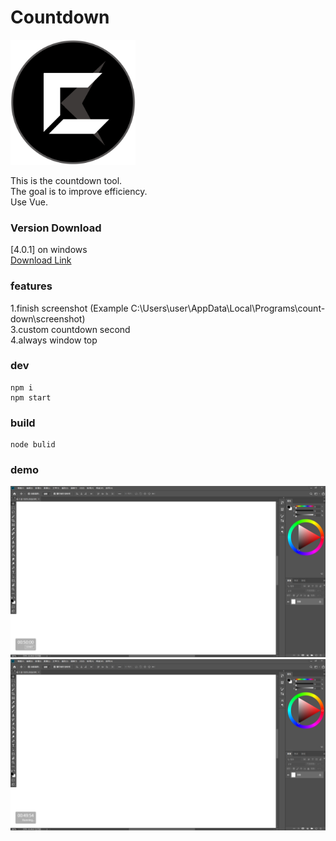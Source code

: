 # Countdown
<img width="200" src="img/countdownlogo.png"/>  

This is the countdown tool.  
The goal is to improve efficiency.  
Use Vue.

### Version Download
[4.0.1] on windows  
[Download Link](https://github.com/unromanticman/Countdown/releases/download/4.0.1/Countdown.Setup.4.0.1.exe
)
### features

1.finish screenshot  (Example C:\Users\user\AppData\Local\Programs\count-down\screenshot)  
3.custom countdown second  
4.always window top  

### dev
```
npm i
npm start
```
### build
```
node bulid
```

### demo
<img src="img/demo1.PNG"/>  
<img src="img/demo2.PNG"/>  

